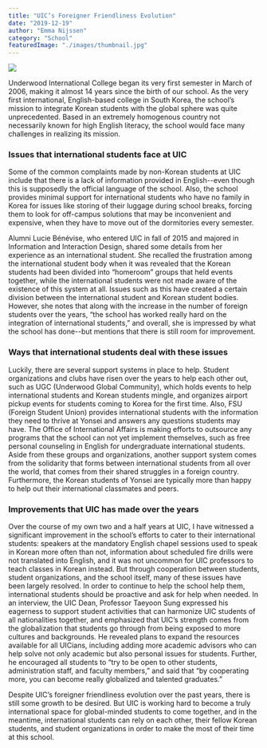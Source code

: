 ```yaml
---
title: "UIC’s Foreigner Friendliness Evolution"
date: "2019-12-19"
author: "Emma Nijssen"
category: "School"
featuredImage: "./images/thumbnail.jpg"
---
```


![](/images/thumbnail.jpg)

Underwood International College began its very first semester in March of 2006, making it almost 14 years since the birth of our school. As the very first international, English-based college in South Korea, the school’s mission to integrate Korean students with the global sphere was quite unprecedented. Based in an extremely homogenous country not necessarily known for high English literacy, the school would face many challenges in realizing its mission. 

### **Issues that international students face at UIC**

Some of the common complaints made by non-Korean students at UIC include that there is a lack of information provided in English--even though this is supposedly the official language of the school. Also, the school provides minimal support for international students who have no family in Korea for issues like storing of their luggage during school breaks, forcing them to look for off-campus solutions that may be inconvenient and expensive, when they have to move out of the dormitories every semester.

Alumni Lucie Bénévise, who entered UIC in fall of 2015 and majored in Information and Interaction Design, shared some details from her experience as an international student. She recalled the frustration among the international student body when it was revealed that the Korean students had been divided into “homeroom” groups that held events together, while the international students were not made aware of the existence of this system at all. Issues such as this have created a certain division between the international student and Korean student bodies. However, she notes that along with the increase in the number of foreign students over the years, “the school has worked really hard on the integration of international students,” and overall, she is impressed by what the school has done--but mentions that there is still room for improvement.

### **Ways that international students deal with these issues**

Luckily, there are several support systems in place to help. Student organizations and clubs have risen over the years to help each other out, such as UGC (Underwood Global Community), which holds events to help international students and Korean students mingle, and organizes airport pickup events for students coming to Korea for the first time. Also, FSU (Foreign Student Union) provides international students with the information they need to thrive at Yonsei and answers any questions students may have. The Office of International Affairs is making efforts to outsource any programs that the school can not yet implement themselves, such as free personal counseling in English for undergraduate international students. Aside from these groups and organizations, another support system comes from the solidarity that forms between international students from all over the world, that comes from their shared struggles in a foreign country. Furthermore, the Korean students of Yonsei are typically more than happy to help out their international classmates and peers.

### **Improvements that UIC has made over the years**

Over the course of my own two and a half years at UIC, I have witnessed a significant improvement in the school’s efforts to cater to their international students: speakers at the mandatory English chapel sessions used to speak in Korean more often than not, information about scheduled fire drills were not translated into English, and it was not uncommon for UIC professors to teach classes in Korean instead. But through cooperation between students, student organizations, and the school itself, many of these issues have been largely resolved. In order to continue to help the school help them, international students should be proactive and ask for help when needed. In an interview, the UIC Dean, Professor Taeyoon Sung expressed his eagerness to support student activities that can harmonize UIC students of all nationalities together, and emphasized that UIC’s strength comes from the globalization that students go through from being exposed to more cultures and backgrounds. He revealed plans to expand the resources available for all UICians, including adding more academic advisors who can help solve not only academic but also personal issues for students. Further, he encouraged all students to “try to be open to other students, administration staff, and faculty members,” and said that “by cooperating more, you can become really globalized and talented graduates.”

Despite UIC’s foreigner friendliness evolution over the past years, there is still some growth to be desired. But UIC is working hard to become a truly international space for global-minded students to come together, and in the meantime, international students can rely on each other, their fellow Korean students, and student organizations in order to make the most of their time at this school.
